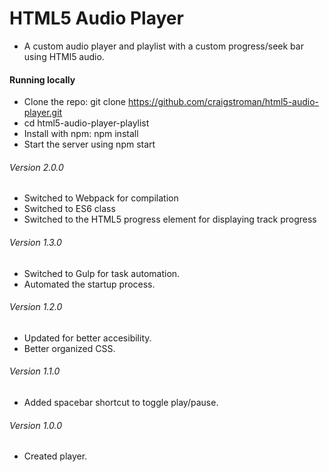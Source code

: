# HTML5 Audio Player

- A custom audio player and playlist with a custom progress/seek bar using HTMl5 audio.

#### Running locally

- Clone the repo: git clone https://github.com/craigstroman/html5-audio-player.git
- cd html5-audio-player-playlist
- Install with npm: npm install
- Start the server using npm start

###### Version 2.0.0

- Switched to Webpack for compilation
- Switched to ES6 class
- Switched to the HTML5 progress element for displaying track progress

###### Version 1.3.0

- Switched to Gulp for task automation.
- Automated the startup process.

###### Version 1.2.0

- Updated for better accesibility.
- Better organized CSS.

###### Version 1.1.0

- Added spacebar shortcut to toggle play/pause.

###### Version 1.0.0

- Created player.
